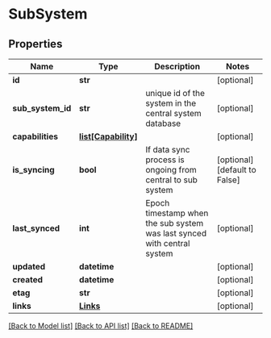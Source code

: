 # SubSystem

## Properties
Name | Type | Description | Notes
------------ | ------------- | ------------- | -------------
**id** | **str** |  | [optional] 
**sub_system_id** | **str** | unique id of the system in the central system database | [optional] 
**capabilities** | [**list[Capability]**](Capability.md) |  | [optional] 
**is_syncing** | **bool** | If data sync process is ongoing from central to sub system | [optional] [default to False]
**last_synced** | **int** | Epoch timestamp when the sub system was last synced with central system | [optional] 
**updated** | **datetime** |  | [optional] 
**created** | **datetime** |  | [optional] 
**etag** | **str** |  | [optional] 
**links** | [**Links**](Links.md) |  | [optional] 

[[Back to Model list]](../README.md#documentation-for-models) [[Back to API list]](../README.md#documentation-for-api-endpoints) [[Back to README]](../README.md)


